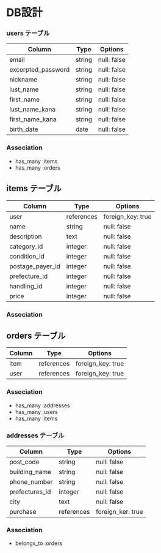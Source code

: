 # DB設計

### users テーブル

|  Column                |  Type    |   Options   |
|------------------------|----------|-------------|
|   email                |  string  | null: false |
|   excerpted_password   |  string  | null: false |
|   nickname             |  string  | null: false |
|   lust_name            |  string  | null: false |
|  first_name            |  string  | null: false |
| lust_name_kana         |  string  | null: false |
| first_name_kana        |  string  | null: false |
|   birth_date           |   date   | null: false |

### Association
* has_many :items
* has_many :orders


## items テーブル

|   Column         |   Type     |   Options         |
|---------------|------------|-------------------|
|    user          | references | foreign_key: true |
|    name          | string     |    null: false    |
|  description     |    text    |    null: false    |
|  category_id     |  integer   |    null: false    |
| condition_id     |  integer   |    null: false    |
| postage_payer_id |  integer   |    null: false    |
| prefecture_id    |  integer   |    null: false    |
|  handling_id     |  integer   |    null: false    |
|   price          |  integer   |    null: false    |


### Association

## orders テーブル

|  Column |    Type     |   Options                    |
|---------|-------------|------------------------------|
|  item   | references  | foreign_key: true            |
|  user   | references  | foreign_key: true            |

### Association

* has_many :addresses
* has_many :users
* has_many :items


### addresses テーブル
|  Column         |    Type   | Options          |
|-----------------|-----------|------------------|
|  post_code      |  string   | null: false      |
|  building_name  |  string   | null: false      |
|  phone_number   |  string   | null: false      |
|  prefectures_id |  integer  | null: false      |
|  city           |   text    | null: false      |
|  purchase       | references| foreign_ker: true|


### Association
- belongs_to :orders